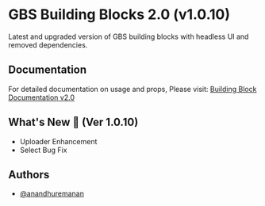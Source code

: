 # GBS Building Blocks 2.0 (v1.0.10)

Latest and upgraded version of GBS building blocks with headless UI and removed dependencies.

## Documentation

For detailed documentation on usage and props, Please visit: [Building Block Documentation v2.0](https://blackmax-designs.gitbook.io/building-block-v2.0)

## What's New 🎉 (Ver 1.0.10)

- Uploader Enhancement
- Select Bug Fix

## Authors

- [@anandhuremanan](https://www.github.com/anandhuremanan)

